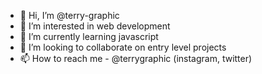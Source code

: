- 👋 Hi, I’m @terry-graphic
- 👀 I’m interested in web development
- 🌱 I’m currently learning javascript
- 💞️ I’m looking to collaborate on entry level projects
- 📫 How to reach me - @terrygraphic (instagram, twitter)

<!---
terry-graphic/terry-graphic is a ✨ special ✨ repository because its `README.md` (this file) appears on your GitHub profile.
You can click the Preview link to take a look at your changes.
--->
